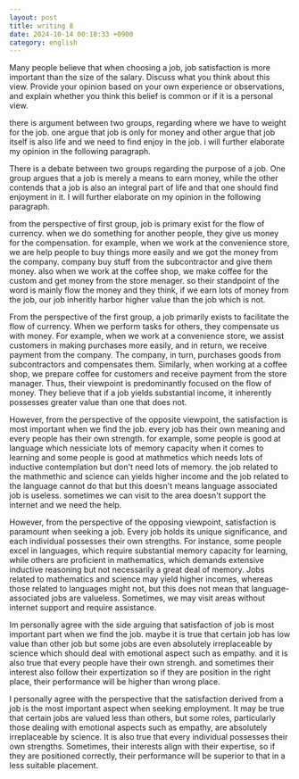```yaml
---
layout: post
title: writing 8
date: 2024-10-14 00:10:33 +0900
category: english
---
```


Many people believe that when choosing a job, job satisfaction is more important than the size of the salary. 
Discuss what you think about this view. Provide your opinion based on your own experience or observations, 
and explain whether you think this belief is common or if it is a personal view.


there is argument between two groups, regarding where we have to weight for the job. one argue that job is only for money and other argue that job itself is also life
and we need to find enjoy in the job. i will further elaborate my opinion in the following paragraph.


There is a debate between two groups regarding the purpose of a job. One group argues that a job is merely a means to earn money, 
while the other contends that a job is also an integral part of life and that one should find enjoyment in it. 
I will further elaborate on my opinion in the following paragraph.


from the perspective of first group, job is primary exist for the flow of currency. when we do something for another people, they give us money for the compensation. 
for example, when we work at the convenience store, we are help people to buy things more easily and we got the money from the company. company buy stuff from the subcontractor
and give them money. also when we work at the coffee shop, we make coffee for the custom and get money from the store menager. so their standpoint of the word is mainly flow the money
and they think, if we earn lots of money from the job, our job inheritly harbor higher value than the job which is not.


From the perspective of the first group, a job primarily exists to facilitate the flow of currency. When we perform tasks for others, 
they compensate us with money. For example, when we work at a convenience store, we assist customers in making purchases more easily, and in return, 
we receive payment from the company. The company, in turn, purchases goods from subcontractors and compensates them. Similarly, when working at a coffee shop, 
we prepare coffee for customers and receive payment from the store manager. Thus, their viewpoint is predominantly focused on the flow of money. They believe that if a job yields substantial income, 
it inherently possesses greater value than one that does not.


However, from the perspective of the opposite viewpoint, the satisfaction is most important when we find the job. every job has their own meaning and every people has their own strength. for example, 
some people is good at language which nessiciate lots of memory capacity when it comes to learning and some people is good at mathmetics which needs lots of inductive contemplation but don't need lots of memory.
the job related to the mathmethic and science can yields higher income and the job related to the language cannot do that but this doesn't means language associated job is useless. sometimes we can visit to the area 
doesn't support the internet and we need the help.

However, from the perspective of the opposing viewpoint, satisfaction is paramount when seeking a job. Every job holds its unique significance, and each individual possesses their own strengths. 
For instance, some people excel in languages, which require substantial memory capacity for learning, while others are proficient in mathematics, which demands extensive inductive reasoning but not necessarily a great deal of memory. 
Jobs related to mathematics and science may yield higher incomes, whereas those related to languages might not, but this does not mean that language-associated jobs are valueless. 
Sometimes, we may visit areas without internet support and require assistance.



Im personally agree with the side arguing that satisfaction of job is most important part when we find the job. maybe it is true that certain job has low value than other job but some jobs are even absolutely irreplaceable by science 
which should deal with emotional aspect such as empathy. and it is also true that every people have their own strengh.
and sometimes their interest also follow their expertization so if they are position in the right place, their performance will be higher than wrong place.

I personally agree with the perspective that the satisfaction derived from a job is the most important aspect when seeking employment. 
It may be true that certain jobs are valued less than others, but some roles, particularly those dealing with emotional aspects such as empathy, are absolutely irreplaceable by science. 
It is also true that every individual possesses their own strengths. Sometimes, their interests align with their expertise, so if they are positioned correctly, 
their performance will be superior to that in a less suitable placement.